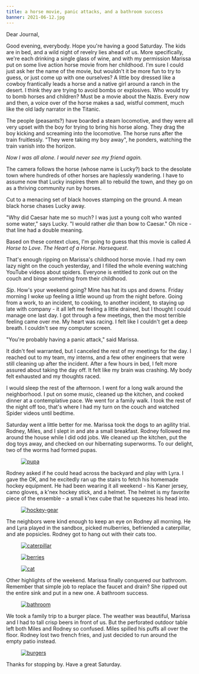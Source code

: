 ```yaml
---
title: a horse movie, panic attacks, and a bathroom success
banner: 2021-06-12.jpg
---
```


Dear Journal,

Good evening, everybody.  Hope you're having a good Saturday.  The
kids are in bed, and a wild night of revelry lies ahead of us.  More
specifically, we're each drinking a single glass of wine, and with my
permission Marissa put on some live action horse movie from her
childhood.  I'm sure I could just ask her the name of the movie, but
wouldn't it be more fun to try to guess, or just come up with one
ourselves?  A little boy dressed like a cowboy frantically leads a
horse and a native girl around a ranch in the desert.  I think they
are trying to avoid bombs or explosives.  Who would try to bomb horses
and children?  Must be a movie about the Nazis.  Every now and then, a
voice over of the horse makes a sad, wistful comment, much like the
old lady narrator in the Titanic.

The people (peasants?) have boarded a steam locomotive, and they were
all very upset with the boy for trying to bring his horse along.  They
drag the boy kicking and screaming into the locomotive.  The horse
runs after the train fruitlessly.  "They were taking my boy away", he
ponders, watching the train vanish into the horizon.

_Now I was all alone.  I would never see my friend again._

The camera follows the horse (whose name is Lucky?) back to the
desolate town where hundreds of other horses are haplessly wandering.
I have to assume now that Lucky inspires them all to rebuild the town,
and they go on as a thriving community run by horses.

Cut to a menacing set of black hooves stamping on the ground.  A mean
black horse chases Lucky away.

"Why did Caesar hate me so much?  I was just a young colt who wanted
some water," says Lucky.  "I would rather _die_ than bow to Caesar."
Oh nice - that line had a double meaning.

Based on these context clues, I'm going to guess that this movie is
called _A Horse to Love_.  _The Heart of a Horse_.  _Horsequest_.

That's enough ripping on Marissa's childhood horse movie.  I had my
own lazy night on the couch yesterday, and I filled the whole evening
watching YouTube videos about spiders.  Everyone is entitled to zonk
out on the couch and binge something from their childhood.

_Sip_.  How's your weekend going?  Mine has hat its ups and downs.
Friday morning I woke up feeling a little wound up from the night
before.  Going from a work, to an incident, to cooking, to another
incident, to staying up late with company - it all left me feeling a
little drained, but I thought I could manage one last day.  I got
through a few meetings, then the most terrible feeling came over me.
My heart was racing.  I felt like I couldn't get a deep breath.  I
couldn't see my computer screen.

"You're probably having a panic attack," said Marissa.

It didn't feel warranted, but I canceled the rest of my meetings for
the day.  I reached out to my team, my interns, and a few other
engineers that were still cleaning up after the incident.  After a few
hours in bed, I felt more assured about taking the day off.  It felt
like my brain was crashing.  My body felt exhausted and my thoughts
raced.

I would sleep the rest of the afternoon.  I went for a long walk
around the neighborhood.  I put on some music, cleaned up the kitchen,
and cooked dinner at a contemplative pace.  We went for a family walk.
I took the rest of the night off too, that's where I had my turn on
the couch and watched Spider videos until bedtime.

Saturday went a little better for me.  Marissa took the dogs to an
agility trial.  Rodney, Miles, and I slept in and ate a small
breakfast.  Rodney followed me around the house while I did odd jobs.
We cleaned up the kitchen, put the dog toys away, and checked on our
hibernating superworms.  To our delight, two of the worms had formed
pupas.

<figure>
  <a href="/images/2021-06-12-pupa.jpg">
    <img alt="pupa" src="/images/2021-06-12-pupa.jpg"/>
  </a>
</figure>

Rodney asked if he could head across the backyard and play with Lyra.
I gave the OK, and he excitedly ran up the stairs to fetch his
homemade hockey equipment.  He had been wearing it all weekend - his
Kaner jersey, camo gloves, a k'nex hockey stick, and a helmet.  The
helmet is my favorite piece of the ensemble - a small k'nex cube that
he squeezes his head into.

<figure>
  <a href="/images/2021-06-12-hockey-gear.jpg">
    <img alt="hockey-gear" src="/images/2021-06-12-hockey-gear.jpg"/>
  </a>
</figure>

The neighbors were kind enough to keep an eye on Rodney all morning.
He and Lyra played in the sandbox, picked mulberries, befriended a
caterpillar, and ate popsicles.  Rodney got to hang out with their
cats too.

<figure>
  <a href="/images/2021-06-12-caterpillar.jpg">
    <img alt="caterpillar" src="/images/2021-06-12-caterpillar.jpg"/>
  </a>
</figure>

<figure>
  <a href="/images/2021-06-12-berries.jpg">
    <img alt="berries" src="/images/2021-06-12-berries.jpg"/>
  </a>
</figure>

<figure>
  <a href="/images/2021-06-12-cat.jpg">
    <img alt="cat" src="/images/2021-06-12-cat.jpg"/>
  </a>
</figure>

Other highlights of the weekend.  Marissa finally conquered our
bathroom.  Remember that simple job to replace the faucet and drain?
She ripped out the entire sink and put in a new one.  A bathroom
success.

<figure>
  <a href="/images/2021-06-12-bathroom.jpg">
    <img alt="bathroom" src="/images/2021-06-12-bathroom.jpg"/>
  </a>
</figure>

We took a family trip to a burger place.  The weather was beautiful,
Marissa and I had to tall crisp beers in front of us.  But the
perforated outdoor table left both Miles and Rodney so confused.
Miles spilled his puffs all over the floor.  Rodney lost two french
fries, and just decided to run around the empty patio instead.

<figure>
  <a href="/images/2021-06-12-burgers.jpg">
    <img alt="burgers" src="/images/2021-06-12-burgers.jpg"/>
  </a>
</figure>

Thanks for stopping by.  Have a great Saturday.
